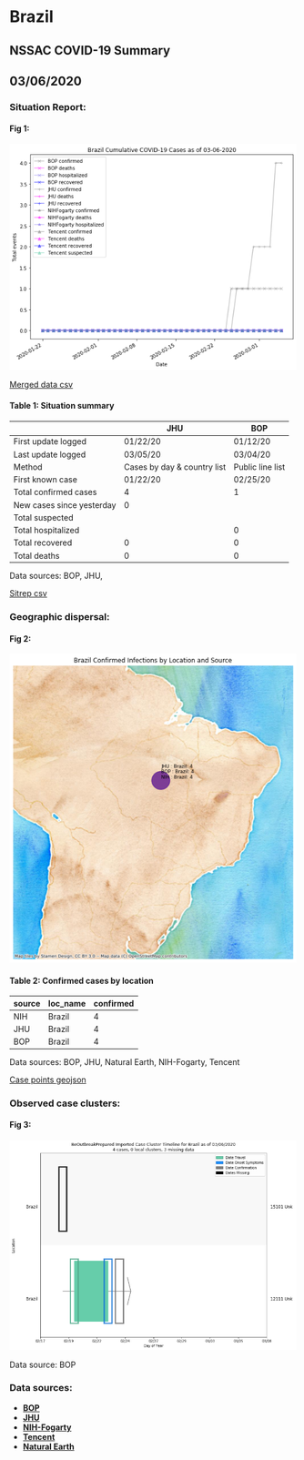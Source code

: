 # Brazil
## NSSAC COVID-19 Summary
## 03/06/2020



### Situation Report:
#### Fig 1:
![Brazil cases](../merged_histories/Brazil_merged_histories.png)

[Merged data csv](https://github.com/SchlittDataSci/SchlittDataSci.github.io/blob/master/data/tables/Brazil_merged_daily.csv)

#### Table 1: Situation summary


|                           | JHU                         | BOP              |
|---------------------------|-----------------------------|------------------|
| First update logged       | 01/22/20                    | 01/12/20         |
| Last update logged        | 03/05/20                    | 03/04/20         |
| Method                    | Cases by day & country list | Public line list |
| First known case          | 01/22/20                    | 02/25/20         |
| Total confirmed cases     | 4                           | 1                |
| New cases since yesterday | 0                           |                  |
| Total suspected           |                             |                  |
| Total hospitalized        |                             | 0                |
| Total recovered           | 0                           | 0                |
| Total deaths              | 0                           | 0                |

Data sources: BOP, JHU, 


[Sitrep csv](https://github.com/SchlittDataSci/SchlittDataSci.github.io/blob/master/data/tables/Brazil_sitrep.csv)

### Geographic dispersal:
#### Fig 2:
![Brazil mapped](../case_locs/Brazil_case_locs.png)

#### Table 2: Confirmed cases by location


| source   | loc_name   |   confirmed |
|----------|------------|-------------|
| NIH      | Brazil     |           4 |
| JHU      | Brazil     |           4 |
| BOP      | Brazil     |           4 |

Data sources: BOP, JHU, Natural Earth, NIH-Fogarty, Tencent


[Case points geojson](https://github.com/SchlittDataSci/SchlittDataSci.github.io/blob/master/data/shapes/Brazil_case_locs.geojson)

### Observed case clusters:
#### Fig 3:
![Brazil cases](../cluster_analysis/Brazil_imported_cases_BOP.png)



Data source: BOP


### Data sources:
* **[BOP](https://github.com/beoutbreakprepared/nCoV2019)**
* **[JHU](https://github.com/CSSEGISandData/COVID-19)** 
* **[NIH-Fogarty](https://docs.google.com/spreadsheets/d/1jS24DjSPVWa4iuxuD4OAXrE3QeI8c9BC1hSlqr-NMiU/edit#gid=1187587451)** 
* **[Tencent](https://news.qq.com/zt2020/page/feiyan.htm)**
* **[Natural Earth](https://www.naturalearthdata.com/forums/forum/natural-earth-map-data/cultural-vectors/admin-1-states-provinces-and-their-boundaries/)**

<!-- Global site tag (gtag.js) - Google Analytics -->
<script async src="https://www.googletagmanager.com/gtag/js?id=UA-158816269-1"></script>
<script>
  window.dataLayer = window.dataLayer || [];
  function gtag(){dataLayer.push(arguments);}
  gtag('js', new Date());

  gtag('config', 'UA-158816269-1');
</script>